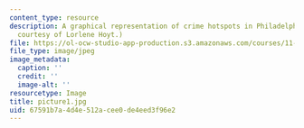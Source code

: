 ```yaml
---
content_type: resource
description: A graphical representation of crime hotspots in Philadelphia. (Image
  courtesy of Lorlene Hoyt.)
file: https://ol-ocw-studio-app-production.s3.amazonaws.com/courses/11-422-downtown-management-organizations-fall-2006/67591b7a4d4e512acee0de4eed3f96e2_picture1.jpg
file_type: image/jpeg
image_metadata:
  caption: ''
  credit: ''
  image-alt: ''
resourcetype: Image
title: picture1.jpg
uid: 67591b7a-4d4e-512a-cee0-de4eed3f96e2
---
```

